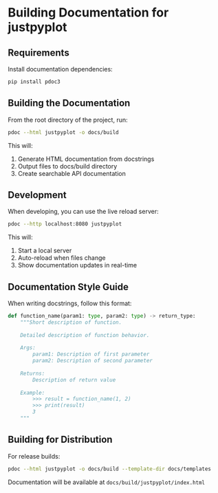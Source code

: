 # Building Documentation for justpyplot

## Requirements

Install documentation dependencies:

```bash
pip install pdoc3
```

## Building the Documentation

From the root directory of the project, run:

```bash
pdoc --html justpyplot -o docs/build
```

This will:
1. Generate HTML documentation from docstrings
2. Output files to docs/build directory
3. Create searchable API documentation

## Development

When developing, you can use the live reload server:

```bash
pdoc --http localhost:8080 justpyplot
```

This will:
1. Start a local server
2. Auto-reload when files change
3. Show documentation updates in real-time

## Documentation Style Guide

When writing docstrings, follow this format:

```python
def function_name(param1: type, param2: type) -> return_type:
    """Short description of function.
    
    Detailed description of function behavior.
    
    Args:
        param1: Description of first parameter
        param2: Description of second parameter
        
    Returns:
        Description of return value
        
    Example:
        >>> result = function_name(1, 2)
        >>> print(result)
        3
    """
```

## Building for Distribution

For release builds:

```bash
pdoc --html justpyplot -o docs/build --template-dir docs/templates
```

Documentation will be available at `docs/build/justpyplot/index.html` 